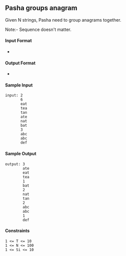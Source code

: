 ## **Pasha groups anagram**

Given N strings, Pasha need to group anagrams together.

Note:- Sequence doesn't matter.

#### **Input Format**

- 

#### **Output Format**

- 

#### **Sample Input**
    input: 2
           6
           eat
           tea
           tan
           ate
           nat
           bat
           3
           abc
           abc
           def 

#### **Sample Output**
    output: 3
            ate
            eat
            tea
            1
            bat
            2
            nat
            tan
            2
            abc
            abc
            1
            def

#### **Constraints**
    1 <= T <= 10
    1 <= N <= 100
    1 <= Si <= 10